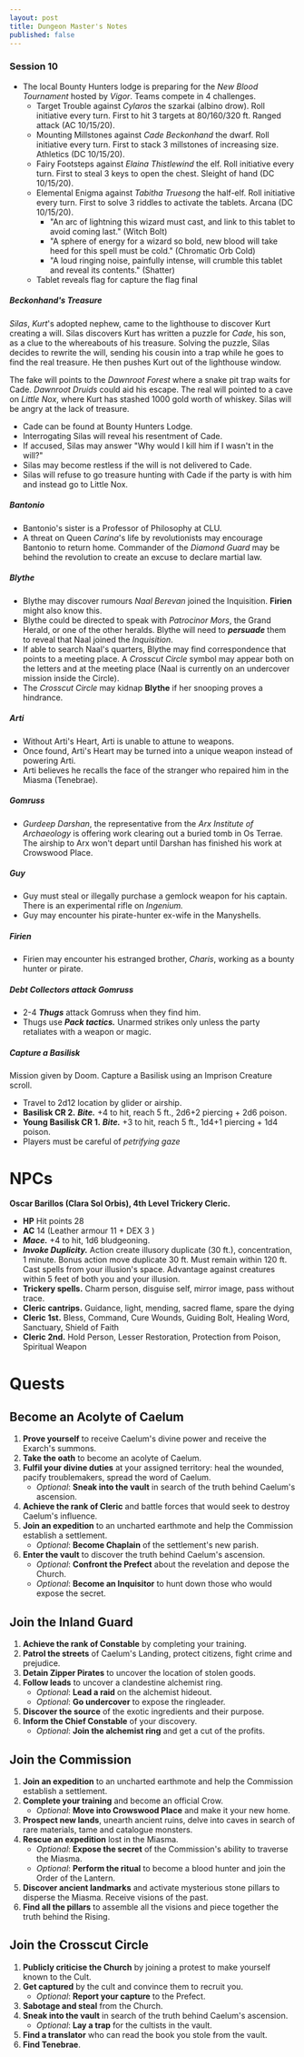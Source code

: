```yaml
---
layout: post
title: Dungeon Master's Notes
published: false
---
```


### Session 10

- The local Bounty Hunters lodge is preparing for the *New Blood Tournament* hosted by *Vigor*. Teams compete in 4 challenges.
  - Target Trouble against *Cylaros* the szarkai (albino drow). Roll initiative every turn. First to hit 3 targets at 80/160/320 ft. Ranged attack (AC 10/15/20).
  - Mounting Millstones against *Cade Beckonhand* the dwarf. Roll initiative every turn. First to stack 3 millstones of increasing size. Athletics (DC 10/15/20).
  - Fairy Footsteps against *Elaina Thistlewind* the elf. Roll initiative every turn. First to steal 3 keys to open the chest. Sleight of hand (DC 10/15/20).
  - Elemental Enigma against *Tabitha Truesong* the half-elf. Roll initiative every turn. First to solve 3 riddles to activate the tablets. Arcana (DC 10/15/20).
    - "An arc of lightning this wizard must cast, and link to this tablet to avoid coming last." (Witch Bolt)
    - "A sphere of energy for a wizard so bold, new blood will take heed for this spell must be cold." (Chromatic Orb Cold)
    - "A loud ringing noise, painfully intense, will crumble this tablet and reveal its contents." (Shatter)
  - Tablet reveals flag for capture the flag final

##### **Beckonhand's Treasure**

*Silas*, *Kurt*'s adopted nephew, came to the lighthouse to discover Kurt creating a will. Silas discovers Kurt has written a puzzle for *Cade*, his son, as a clue to the whereabouts of his treasure. Solving the puzzle, Silas decides to rewrite the will, sending his cousin into a trap while he goes to find the real treasure. He then pushes Kurt out of the lighthouse window.

The fake will points to the *Dawnroot Forest* where a snake pit trap waits for Cade. *Dawnroot Druids* could aid his escape. The real will pointed to a cave on *Little Nox*, where Kurt has stashed 1000 gold worth of whiskey. Silas will be angry at the lack of treasure.

- Cade can be found at Bounty Hunters Lodge.
- Interrogating Silas will reveal his resentment of Cade.
- If accused, Silas may answer "Why would I kill him if I wasn't in the will?"
- Silas may become restless if the will is not delivered to Cade.
- Silas will refuse to go treasure hunting with Cade if the party is with him and instead go to Little Nox.

##### **Bantonio**

- Bantonio's sister is a Professor of Philosophy at CLU.
- A threat on Queen *Carina*'s life by revolutionists may encourage Bantonio to return home. Commander of the *Diamond Guard* may be behind the revolution to create an excuse to declare martial law.

##### **Blythe**

- Blythe may discover rumours *Naal Berevan* joined the Inquisition. **Firien** might also know this.
- Blythe could be directed to speak with *Patrocinor Mors*, the Grand Herald, or one of the other heralds. Blythe will need to ***persuade*** them to reveal that Naal joined the *Inquisition*.
- If able to search Naal's quarters, Blythe may find correspondence that points to a meeting place. A *Crosscut Circle* symbol may appear both on the letters and at the meeting place (Naal is currently on an undercover mission inside the Circle).
- The *Crosscut Circle* may kidnap **Blythe** if her snooping proves a hindrance.

##### **Arti**

- Without Arti's Heart, Arti is unable to attune to weapons.
- Once found, Arti's Heart may be turned into a unique weapon instead of powering Arti.
- Arti believes he recalls the face of the stranger who repaired him in the Miasma (Tenebrae).

##### **Gomruss**

- *Gurdeep Darshan*, the representative from the *Arx Institute of Archaeology* is offering work clearing out a buried tomb in Os Terrae. The airship to Arx won't depart until Darshan has finished his work at Crowswood Place.

##### **Guy**

- Guy must steal or illegally purchase a gemlock weapon for his captain. There is an experimental rifle on *Ingenium.*
- Guy may encounter his pirate-hunter ex-wife in the Manyshells.

##### **Firien**

- Firien may encounter his estranged brother, *Charis*, working as a bounty hunter or pirate.






##### **Debt Collectors attack Gomruss**

- 2-4 ***Thugs*** attack Gomruss when they find him.
- Thugs use ***Pack tactics.*** Unarmed strikes only unless the party retaliates with a weapon or magic.

##### **Capture a Basilisk**

Mission given by Doom. Capture a Basilisk using an Imprison Creature scroll.

- Travel to 2d12 location by glider or airship.
- **Basilisk CR 2.** ***Bite.*** +4 to hit, reach 5 ft., 2d6+2 piercing + 2d6 poison.
- **Young Basilisk CR 1.** ***Bite.*** +3 to hit, reach 5 ft., 1d4+1 piercing + 1d4 poison.
- Players must be careful of *petrifying gaze*

# NPCs

**Oscar Barillos (Clara Sol Orbis), 4th Level Trickery Cleric.**

- **HP** Hit points 28
- **AC** 14 (Leather armour 11 + DEX 3 )
- ***Mace.*** +4 to hit, 1d6 bludgeoning.
- ***Invoke Duplicity.*** Action create illusory duplicate (30 ft.), concentration, 1 minute. Bonus action move duplicate 30 ft. Must remain within 120 ft. Cast spells from your illusion's space. Advantage against creatures within 5 feet of both you and your illusion.
- **Trickery spells.** Charm person, disguise self, mirror image, pass without trace.
- **Cleric cantrips.** Guidance, light, mending, sacred flame, spare the dying
- **Cleric 1st.** Bless, Command, Cure Wounds, Guiding Bolt, Healing Word, Sanctuary, Shield of Faith
- **Cleric 2nd.** Hold Person, Lesser Restoration, Protection from Poison, Spiritual Weapon





# Quests

## Become an Acolyte of Caelum

1. **Prove yourself** to receive Caelum's divine power and receive the Exarch's summons.
2. **Take the oath** to become an acolyte of Caelum.
3. **Fulfil your divine duties** at your assigned territory: heal the wounded, pacify troublemakers, spread the word of Caelum.
   - *Optional*: **Sneak into the vault** in search of the truth behind Caelum's ascension.
4. **Achieve the rank of Cleric** and battle forces that would seek to destroy Caelum's influence.
5. **Join an expedition** to an uncharted earthmote and help the Commission establish a settlement.
   - *Optional*: **Become Chaplain** of the settlement's new parish.
6. **Enter the vault** to discover the truth behind Caelum's ascension.
   - *Optional*: **Confront the Prefect** about the revelation and depose the Church.
   - *Optional*: **Become an Inquisitor** to hunt down those who would expose the secret.

## Join the Inland Guard

1. **Achieve the rank of Constable** by completing your training.
2. **Patrol the streets** of Caelum's Landing, protect citizens, fight crime and prejudice.
3. **Detain Zipper Pirates** to uncover the location of stolen goods.
4. **Follow leads** to uncover a clandestine alchemist ring.
   - *Optional*: **Lead a raid** on the alchemist hideout.
   - *Optional*: **Go undercover** to expose the ringleader.
5. **Discover the source** of the exotic ingredients and their purpose.
6. **Inform the Chief Constable** of your discovery.
   - *Optional*: **Join the alchemist ring** and get a cut of the profits.

## Join the Commission

1. **Join an expedition** to an uncharted earthmote and help the Commission establish a settlement.
2. **Complete your training** and become an official Crow.
   - *Optional*: **Move into Crowswood Place** and make it your new home.
3. **Prospect new lands**, unearth ancient ruins, delve into caves in search of rare materials, tame and catalogue monsters.
4. **Rescue an expedition** lost in the Miasma.
   - *Optional*: **Expose the secret** of the Commission's ability to traverse the Miasma.
   - *Optional*: **Perform the ritual** to become a blood hunter and join the Order of the Lantern.
5. **Discover ancient landmarks** and activate mysterious stone pillars to disperse the Miasma. Receive visions of the past.
6. **Find all the pillars** to assemble all the visions and piece together the truth behind the Rising.

## Join the Crosscut Circle

1. **Publicly criticise the Church** by joining a protest to make yourself known to the Cult.
2. **Get captured** by the cult and convince them to recruit you.
   - *Optional*: **Report your capture** to the Prefect.
3. **Sabotage and steal** from the Church.
4. **Sneak into the vault** in search of the truth behind Caelum's ascension.
   - *Optional*: **Lay a trap** for the cultists in the vault.
5. **Find a translator** who can read the book you stole from the vault.
6. **Find Tenebrae**.
